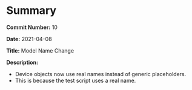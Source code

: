 # Summary

**Commit Number:** 10

**Date:** 2021-04-08

**Title:** Model Name Change

**Description:**

* Device objects now use real names instead of generic placeholders.
* This is because the test script uses a real name.